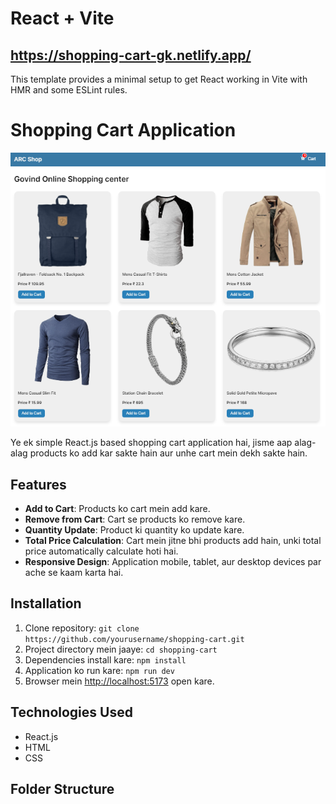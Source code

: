 # React + Vite

## https://shopping-cart-gk.netlify.app/

This template provides a minimal setup to get React working in Vite with HMR and some ESLint rules.

# Shopping Cart Application

![Shopping Cart](Shopping_Cart.png)

Ye ek simple React.js based shopping cart application hai, jisme aap alag-alag products ko add kar sakte hain aur unhe cart mein dekh sakte hain.

## Features

- **Add to Cart**: Products ko cart mein add kare.
- **Remove from Cart**: Cart se products ko remove kare.
- **Quantity Update**: Product ki quantity ko update kare.
- **Total Price Calculation**: Cart mein jitne bhi products add hain, unki total price automatically calculate hoti hai.
- **Responsive Design**: Application mobile, tablet, aur desktop devices par ache se kaam karta hai.

## Installation

1. Clone repository: `git clone https://github.com/yourusername/shopping-cart.git`
2. Project directory mein jaaye: `cd shopping-cart`
3. Dependencies install kare: `npm install`
4. Application ko run kare: `npm run dev`
5. Browser mein [http://localhost:5173](http://localhost:5173) open kare.

## Technologies Used

- React.js
- HTML
- CSS

## Folder Structure

